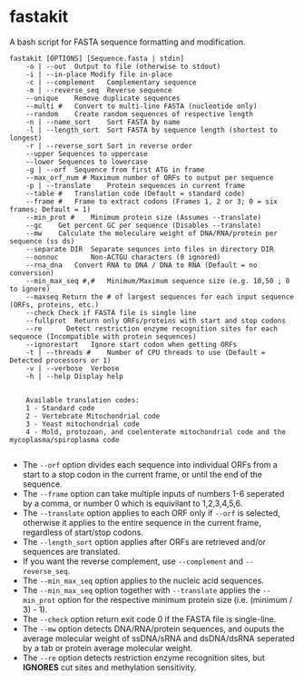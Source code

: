 # fastakit
A bash script for FASTA sequence formatting and modification.

```
fastakit [OPTIONS] [Sequence.fasta | stdin]
	-o | --out	Output to file (otherwise to stdout)
	-i | --in-place	Modify file in-place
	-c | --complement	Complementary sequence
	-m | --reverse_seq	Reverse sequence
	--unique	Remove duplicate sequences
	--multi #	Convert to multi-line FASTA (nucleotide only)
	--random	Create random sequences of respective length
	-n | --name_sort	Sort FASTA by name
	-l | --length_sort	Sort FASTA by sequence length (shortest to longest)
	-r | --reverse_sort	Sort in reverse order
	--upper	Sequences to uppercase
	--lower	Sequences to lowercase
	-g | --orf	Sequence from first ATG in frame
	--max_orf_num #	Maximum number of ORFs to output per sequence
	-p | --translate	Protein sequences in current frame
	--table #	Translation code (Default = standard code)
	--frame #	Frame to extract codons (Frames 1, 2 or 3; 0 = six frames; Default = 1)
	--min_prot #	Minimum protein size (Assumes --translate)
	--gc	Get percent GC per sequence (Disables --translate)
	--mw	Calculate the moleculare weight of DNA/RNA/protein per sequence (ss ds)
	--separate DIR  Separate sequnces into files in directory DIR
	--nonnuc        Non-ACTGU characters (0 ignored)
	--rna_dna	Convert RNA to DNA / DNA to RNA (Default = no conversion)
	--min_max_seq #,#	Minimum/Maximum sequence size (e.g. 10,50 ; 0 to ignore)
	--maxseq Return the # of largest sequences for each input sequence (ORFs, proteins, etc.)
	--check	Check if FASTA file is single line
	--fullprot	Return only ORFs/proteins with start and stop codons
	--re      Detect restriction enzyme recognition sites for each sequence (Incompatible with protein sequences)
	--ignorestart	Ignore start codon when getting ORFs
	-t | --threads #	Number of CPU threads to use (Default = Detected processors or 1)
	-v | --verbose	Verbose
	-h | --help	Display help


	Available translation codes:
	1 - Standard code
	2 - Vertebrate Mitochondrial code
	3 - Yeast mitochondrial code
	4 - Mold, protozoan, and coelenterate mitochondrial code and the mycoplasma/spiroplasma code
	
```

- The `--orf` option divides each sequence into individual ORFs from a start to a stop codon in the current frame, or until the end of the sequence.
- The `--frame` option can take multiple inputs of numbers 1-6 seperated by a comma, or number 0 which is equivilant to 1,2,3,4,5,6.
- The `--translate` option applies to each ORF only if `--orf` is selected, otherwise it applies to the entire sequence in the current frame, regardless of start/stop codons.
- The `--length_sort` option applies after ORFs are retrieved and/or sequences are translated.
- If you want the reverse complement, use `--complement` and `--reverse_seq`.
- The `--min_max_seq` option applies to the nucleic acid sequences.
- The `--min_max_seq` option together with `--translate` applies the `--min_prot` option for the respective minimum protein size (i.e. (minimum / 3) - 1).
- The `--check` option return exit code 0 if the FASTA file is single-line.
- The `--mw` option detects DNA/RNA/protein sequences, and ouputs the average molecular weight of ssDNA/sRNA and dsDNA/dsRNA seperated by a tab or protein average molecular weight.
- The `--re` option detects restriction enzyme recognition sites, but **IGNORES** cut sites and methylation sensitivity.